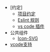 - [约定]
  - [项目约定](zh-cn/guide)
  - [Eslint 规则](zh-cn/eslint.md)
  - [vs code 插件](zh-cn/vscodePlugin.md)
- 公共组件
  - [Icon-SVG](zh-cn/iconSvg.md)
- [vcode支持](zh-cn/vscode-markdown)
